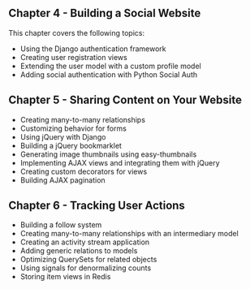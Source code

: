 
## Chapter 4 - Building a Social Website

This chapter covers the following topics:

* Using the Django authentication framework
* Creating user registration views
* Extending the user model with a custom profile model
* Adding social authentication with Python Social Auth

## Chapter 5 - Sharing Content on Your Website

* Creating many-to-many relationships
* Customizing behavior for forms
* Using jQuery with Django
* Building a jQuery bookmarklet
* Generating image thumbnails using easy-thumbnails
* Implementing AJAX views and integrating them with jQuery
* Creating custom decorators for views
* Building AJAX pagination

## Chapter 6 - Tracking User Actions

* Building a follow system
* Creating many-to-many relationships with an intermediary model
* Creating an activity stream application
* Adding generic relations to models
* Optimizing QuerySets for related objects
* Using signals for denormalizing counts
* Storing item views in Redis